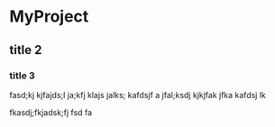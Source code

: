 # MyProject

## title 2

### title 3

fasd;kj kjfajds;l ja;kfj klajs jalks; kafdsjf a
jfal;ksdj kjkjfak jfka kafdsj lk

fkasdj;fkjadsk;fj  fsd fa
